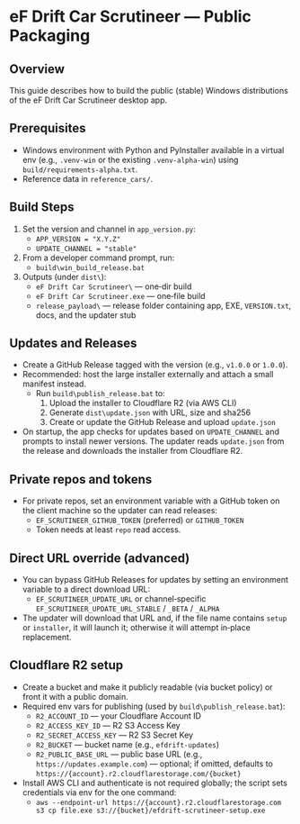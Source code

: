 eF Drift Car Scrutineer — Public Packaging
==========================================

Overview
--------

This guide describes how to build the public (stable) Windows distributions of the eF Drift Car Scrutineer desktop app.

Prerequisites
-------------

- Windows environment with Python and PyInstaller available in a virtual env (e.g., `.venv-win` or the existing `.venv-alpha-win`) using `build/requirements-alpha.txt`.
- Reference data in `reference_cars/`.

Build Steps
----------

1. Set the version and channel in `app_version.py`:
   - `APP_VERSION = "X.Y.Z"`
   - `UPDATE_CHANNEL = "stable"`
2. From a developer command prompt, run:
   - `build\win_build_release.bat`
3. Outputs (under `dist\`):
   - `eF Drift Car Scrutineer\` — one‑dir build
   - `eF Drift Car Scrutineer.exe` — one‑file build
   - `release_payload\` — release folder containing app, EXE, `VERSION.txt`, docs, and the updater stub

Updates and Releases
--------------------

- Create a GitHub Release tagged with the version (e.g., `v1.0.0` or `1.0.0`).
- Recommended: host the large installer externally and attach a small manifest instead.
  - Run `build\publish_release.bat` to:
    1) Upload the installer to Cloudflare R2 (via AWS CLI)
    2) Generate `dist\update.json` with URL, size and sha256
    3) Create or update the GitHub Release and upload `update.json`
- On startup, the app checks for updates based on `UPDATE_CHANNEL` and prompts to install newer versions. The updater reads `update.json` from the release and downloads the installer from Cloudflare R2.

Private repos and tokens
------------------------

- For private repos, set an environment variable with a GitHub token on the client machine so the updater can read releases:
  - `EF_SCRUTINEER_GITHUB_TOKEN` (preferred) or `GITHUB_TOKEN`
  - Token needs at least `repo` read access.

Direct URL override (advanced)
------------------------------

- You can bypass GitHub Releases for updates by setting an environment variable to a direct download URL:
  - `EF_SCRUTINEER_UPDATE_URL` or channel‑specific `EF_SCRUTINEER_UPDATE_URL_STABLE` / `_BETA` / `_ALPHA`
- The updater will download that URL and, if the file name contains `setup` or `installer`, it will launch it; otherwise it will attempt in‑place replacement.

Cloudflare R2 setup
-------------------

- Create a bucket and make it publicly readable (via bucket policy) or front it with a public domain.
- Required env vars for publishing (used by `build\publish_release.bat`):
  - `R2_ACCOUNT_ID` — your Cloudflare Account ID
  - `R2_ACCESS_KEY_ID` — R2 S3 Access Key
  - `R2_SECRET_ACCESS_KEY` — R2 S3 Secret Key
  - `R2_BUCKET` — bucket name (e.g., `efdrift-updates`)
  - `R2_PUBLIC_BASE_URL` — public base URL (e.g., `https://updates.example.com`) — optional; if omitted, defaults to `https://{account}.r2.cloudflarestorage.com/{bucket}`
- Install AWS CLI and authenticate is not required globally; the script sets credentials via env for the one command:
  - `aws --endpoint-url https://{account}.r2.cloudflarestorage.com s3 cp file.exe s3://{bucket}/efdrift-scrutineer-setup.exe`
